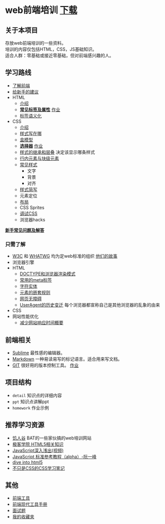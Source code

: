 # web前端培训 [下载](https://github.com/iamjoel/front-end-note/archive/master.zip)
## 关于本项目
存放web前端培训的一些资料。    
培训的内容仅包括HTML，CSS，JS基础知识。    
适合人群：零基础或接近零基础，但对前端感兴趣的人。

## 学习路线
* [了解前端](detail/about.md)
* [给新手的建议](detail/suggest.md)
* HTML
    * [介绍](detail/html/intro.md)
    * **[常见标签及属性](detail/html/tag-and-attr.md)** [作业](detail/html/tag-and-attr.md#homework)
    * [标签语义化](detail/html/semantic.md)
* CSS
	* [介绍](detail/css/intro.md)
    * [样式写在哪](detail/css/place.md)
	* [盒模型](detail/css/box-model.md)
	* **[选择器](detail/css/selector.md)** [作业](detail/css/selector.md#homework)
    * [样式的继承和层叠](detail/css/inheritance-and-cascade.md) 决定该显示哪条样式
    * [行内元素与块级元素](detail/css/)
	* [常见样式]()
        * 文字
        * 背景
        * 对齐
    * [样式简写](https://docs.webplatform.org/wiki/guides/css_shorthand)
    * 元素定位
	* [布局](detail/css/layout.md)
    * CSS Sprites
    * [调试CSS](https://docs.webplatform.org/wiki/tutorials/debugging_css)
    * 浏览器hacks

[**新手常见问题及解答**](detail/Q&A.md)

### 只需了解
* [W3C](http://www.chinaw3c.org/about.html) 和 [WHATWG](https://whatwg.org/) 均为定web标准的组织 [他们的故事](detail/W3C&WHATWG.md)
* 浏览器引擎
* HTML
    * [DOCTYPE和浏览器渲染模式](detail/html/quirks-mode-and-standards-mode.md)
    * [常用的meta标签](detail/html/meta.md)
    * [字符实体](detail/html/entities.md)
    * [元素的嵌套规则](detail/html/element-nesting.md)
    * [网页无障碍](others/accessible.md)
    * [UserAgent的历史变迁](http://article.yeeyan.org/view/heart5/19211) 每个浏览器都宣称自己是其他浏览器的乱象的由来
* CSS
* 网站性能优化
    * [减少网站响应时间概要](others/web-speed-up.md)

## 前端相关
* [Sublime](others/sublime.md) 最性感的编辑器。
* [Markdown](others/markdown.md) 一种易读易写的标记语言。适合用来写文档。
* [GIT](others/git.md) 很好用的版本控制工具。 [作业](others/git.md#homework)

## 项目结构
* `detail` 知识点的详细内容
* `ppt` 知识点讲解ppt
* `homework` 作业示例

## 推荐学习资源
* [饥人谷](http://jirengu.com/) BAT的一些家伙搞的web培训网站
* [极客学院 HTML5相关知识](http://www.jikexueyuan.com/path/html5/)
* [JavaScript深入浅出(视频)](http://www.imooc.com/learn/277)
* [JavaScript 标准参考教程（alpha）-阮一峰](http://javascript.ruanyifeng.com/)
* [dive into html5](http://diveintohtml5.info/table-of-contents.html)
* [不只是CSS的CSS学习笔记](http://segmentfault.com/bookmark/1230000002426520)

## 其他
* [前端工具](https://github.com/codylindley/frontend-tools)
* [前端现代工具手册](https://github.com/tooling/book-of-modern-frontend-tooling)
* [面试题](https://github.com/h5bp/Front-end-Developer-Interview-Questions/tree/master/Translations/Chinese)
* [我的收藏夹](bookmark.md)

